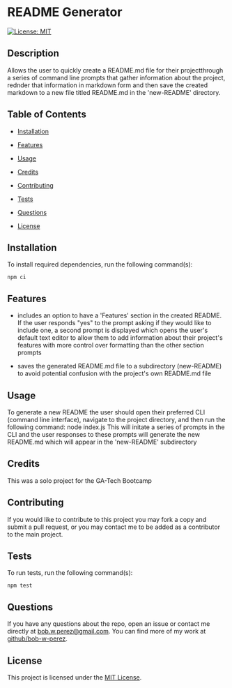 # README Generator

[![License: MIT](https://img.shields.io/badge/License-MIT-yellow.svg)](https://opensource.org/licenses/MIT)  



## Description

Allows the user to quickly create a README.md file for their projectthrough a series of command line prompts that gather information about the project, rednder that information in markdown form and then save the created markdown to a new file titled README.md in the 'new-README' directory.  



## Table of Contents

- [Installation](#installation)

- [Features](#features)

- [Usage](#usage)

- [Credits](#credits)

- [Contributing](#contributing)

- [Tests](#tests)

- [Questions](#questions)

- [License](#license)  



## Installation

To install required dependencies, run the following command(s):

```
npm ci
```  

## Features  
- includes an option to have a 'Features' section in the created README. If the user responds "yes" to the prompt asking if they would like to include one, a second prompt is displayed which opens the user's default text editor to allow them to add information about their project's features with more control over formatting than the other section prompts

- saves the generated README.md file to a subdirectory (new-README) to avoid potential confusion with the project's own README.md file 

## Usage

To generate a new README the user should open their preferred CLI (command line interface), navigate to the project directory, and then run the following command: node index.js  This will initate a series of prompts in the CLI and the user responses to these prompts will generate the new README.md which will appear in the 'new-README' subdirectory  

## Credits

This was a solo project for the GA-Tech Bootcamp

## Contributing

If you would like to contribute to this project you may fork a copy and submit a pull request, or you may contact me to be added as a contributor to the main project.  



## Tests

To run tests, run the following command(s):

```
npm test
```  



## Questions

If you have any questions about the repo, open an issue or contact me directly at bob.w.perez@gmail.com. You can find more of my work at [github/bob-w-perez](https://github.com/bob-w-perez).  


## License

This project is licensed under the [MIT License](https://opensource.org/licenses/MIT).  


